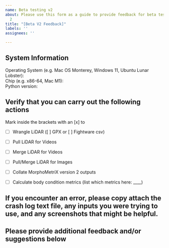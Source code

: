 ```yaml
---
name: Beta testing v2
about: Please use this form as a guide to provide feedback for beta testing version
  2
title: "[Beta V2 Feedback]"
labels: ''
assignees: ''

---
```


## System Information 

Operating System (e.g. Mac OS Monterey, Windows 11, Ubuntu Lunar Lobster):  
Chip (e.g. x86-64, Mac M1):  
Python version:  

## Verify that you can carry out the following actions

Mark inside the brackets with an [x] to 

- [ ] Wrangle LiDAR ([ ] GPX or [ ] Fightware csv)
- [ ] Pull LiDAR for Videos
- [ ] Merge LiDAR for Videos
- [ ] Pull/Merge LiDAR for Images
- [ ] Collate MorphoMetriX version 2 outputs
- [ ] Calculate body condition metrics (list which metrics here: ____)


## If you encounter an error, please copy attach the crash log text file, any inputs you were trying to use, and any screenshots that might be helpful.


## Please provide additional feedback and/or suggestions below
